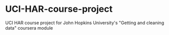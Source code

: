 UCI-HAR-course-project
======================

UCI HAR course project for John Hopkins University's "Getting and cleaning data" coursera module
